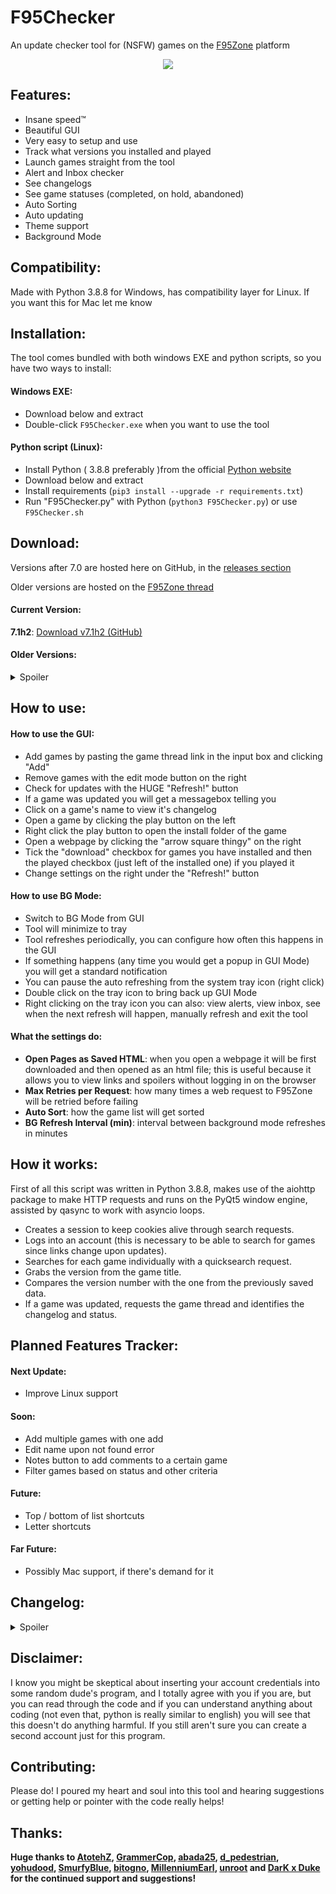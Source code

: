 # F95Checker
An update checker tool for (NSFW) games on the [F95Zone](https://f95zone.to/) platform

<p align="center">
  <img src=".github/images/F95Checker.png">
</p>


## Features:
 - Insane speed™
 - Beautiful GUI
 - Very easy to setup and use
 - Track what versions you installed and played
 - Launch games straight from the tool
 - Alert and Inbox checker
 - See changelogs
 - See game statuses (completed, on hold, abandoned)
 - Auto Sorting
 - Auto updating
 - Theme support
 - Background Mode


## Compatibility:
Made with Python 3.8.8 for Windows, has compatibility layer for Linux. If you want this for Mac let me know


## Installation:
The tool comes bundled with both windows EXE and python scripts, so you have two ways to install:

#### Windows EXE:
 - Download below and extract
 - Double-click `F95Checker.exe` when you want to use the tool
#### Python script (Linux):
 - Install Python ( 3.8.8 preferably )from the official [Python website](https://www.python.org/downloads/)
 - Download below and extract
 - Install requirements (`pip3 install --upgrade -r requirements.txt`)
 - Run "F95Checker.py" with Python (`python3 F95Checker.py`) or use `F95Checker.sh`


## Download:
Versions after 7.0 are hosted here on GitHub, in the [releases section](https://github.com/Willy-JL/f95checker/releases)

Older versions are hosted on the [F95Zone thread](https://f95zone.to/threads/44173/)

#### Current Version:
**7.1h2**: [Download v7.1h2 (GitHub)](https://github.com/Willy-JL/f95checker/releases/download/7.1h2/F95CheckerV7.1h2.zip)

#### Older Versions:
<details>
  <summary>Spoiler</summary>


**7.1h1**: [Download v7.1h1 (GitHub)](https://github.com/Willy-JL/f95checker/releases/download/7.1h1/F95CheckerV7.1h1.zip)

**7.1**: [Download v7.1 (GitHub)](https://github.com/Willy-JL/f95checker/releases/download/7.1/F95CheckerV7.1.zip)

**7.0**: [Download v7.0 (GitHub)](https://github.com/Willy-JL/f95checker/releases/download/7.0/F95CheckerV7.0.zip)

**6.9h1**: [View attachment F95CheckerV6.9h1.zip](https://attachments.f95zone.to/2020/09/845085_F95CheckerV6.9h1.zip)

**6.9**: [View attachment F95CheckerV6.9.zip](https://attachments.f95zone.to/2020/09/843628_F95CheckerV6.9.zip)

**6.8h6**: [View attachment F95CheckerV6.8h6.zip](https://attachments.f95zone.to/2020/09/843377_F95CheckerV6.8h6.zip)

**6.8h5**: [View attachment F95CheckerV6.8h5.zip](https://attachments.f95zone.to/2020/09/842394_F95CheckerV6.8h5.zip)

**6.8h4**: [View attachment F95CheckerV6.8h4.zip](https://attachments.f95zone.to/2020/09/841999_F95CheckerV6.8h4.zip)

**6.8h3**: [View attachment F95CheckerV6.8h3.zip](https://attachments.f95zone.to/2020/09/841869_F95CheckerV6.8h3.zip)

**6.8h2**: [View attachment F95CheckerV6.8h2.zip](https://attachments.f95zone.to/2020/09/840413_F95CheckerV6.8h2.zip)

**6.8h1**: [View attachment F95CheckerV6.8h1.zip](https://attachments.f95zone.to/2020/09/840159_F95CheckerV6.8h1.zip)

**6.8**: [View attachment F95CheckerV6.8.zip](https://attachments.f95zone.to/2020/09/840158_F95CheckerV6.8.zip)

**6.7**: [View attachment F95CheckerV6.7.zip](https://attachments.f95zone.to/2020/09/838822_F95CheckerV6.7.zip)

**6.6**: [View attachment F95CheckerV6.6.zip](https://attachments.f95zone.to/2020/09/829961_F95CheckerV6.6.zip)

**6.5**: [View attachment F95CheckerV6.5.zip](https://attachments.f95zone.to/2020/09/826481_F95CheckerV6.5.zip)

**6.4**: [View attachment F95CheckerV6.4.zip](https://attachments.f95zone.to/2020/09/823110_F95CheckerV6.4.zip)

**6.3**: [View attachment F95CheckerV6.3.zip](https://attachments.f95zone.to/2020/09/822764_F95CheckerV6.3.zip)

**6.2h1**: [View attachment F95CheckerV6.2h1.zip](https://attachments.f95zone.to/2020/09/821207_F95CheckerV6.2h1.zip)

**6.2**: [View attachment F95CheckerV6.2.zip](https://attachments.f95zone.to/2020/09/819990_F95CheckerV6.2.zip)

**6.1**: [View attachment F95CheckerV6.1.zip](https://attachments.f95zone.to/2020/09/818507_F95CheckerV6.1.zip)

**6.0**: [View attachment F95CheckerV6.0.zip](https://attachments.f95zone.to/2020/09/817671_F95CheckerV6.0.zip)

**5.3**: [View attachment F95CheckerV5.3.zip](https://attachments.f95zone.to/2020/09/814404_F95CheckerV5.3.zip)

**5.2**: [View attachment F95CheckerV5.2.zip](https://attachments.f95zone.to/2020/09/813995_F95CheckerV5.2.zip)

**5.1**: [View attachment F95CheckerV5.1.zip](https://attachments.f95zone.to/2020/09/813687_F95CheckerV5.1.zip)

**5.0**: [View attachment F95CheckerV5.0.zip](https://attachments.f95zone.to/2020/09/812543_F95CheckerV5.0.zip)

**4.1**: [View attachment F95ZoneGameUpdateCheckerV.4.1.zip](https://attachments.f95zone.to/2020/08/795225_F95ZoneGameUpdateCheckerV.4.1.zip)

**4.0**: [View attachment F95ZoneGameUpdateCheckerV.4.0.zip](https://attachments.f95zone.to/2020/08/793732_F95ZoneGameUpdateCheckerV.4.0.zip)

**3.0**: [View attachment F95ZoneGameUpdateCheckerV.3.0.zip](https://attachments.f95zone.to/2020/07/728088_F95ZoneGameUpdateCheckerV.3.0.zip)

**2.0**: [View attachment F95ZoneGameUpdateCheckerV.2.0.zip](https://attachments.f95zone.to/2020/06/695973_F95ZoneGameUpdateCheckerV.2.0.zip)

**1.3**: [View attachment F95ZoneGameUpdateCheckerV.1.3.zip](https://attachments.f95zone.to/2020/05/687307_F95ZoneGameUpdateCheckerV.1.3.zip)

**1.2**: [View attachment F95ZoneGameUpdateCheckerV.1.2.zip](https://attachments.f95zone.to/2020/01/538687_F95ZoneGameUpdateCheckerV.1.2.zip)

**1.1**: [View attachment F95ZoneGameUpdateCheckerV.1.1.zip](https://attachments.f95zone.to/2020/01/538435_F95ZoneGameUpdateCheckerV.1.1.zip)

**1.0**: [View attachment F95ZoneGameUpdateCheckerV.1.0.zip](https://attachments.f95zone.to/2020/01/538433_F95ZoneGameUpdateCheckerV.1.0.zip)
</details>


## How to use:

#### How to use the GUI:
 - Add games by pasting the game thread link in the input box and clicking "Add"
 - Remove games with the edit mode button on the right
 - Check for updates with the HUGE "Refresh!" button
 - If a game was updated you will get a messagebox telling you
 - Click on a game's name to view it's changelog
 - Open a game by clicking the play button on the left
 - Right click the play button to open the install folder of the game
 - Open a webpage by clicking the "arrow square thingy" on the right
 - Tick the "download" checkbox for games you have installed and then the played checkbox (just left of the installed one) if you played it
 - Change settings on the right under the "Refresh!" button

#### How to use BG Mode:
 - Switch to BG Mode from GUI
 - Tool will minimize to tray
 - Tool refreshes periodically, you can configure how often this happens in the GUI
 - If something happens (any time you would get a popup in GUI Mode) you will get a standard notification
 - You can pause the auto refreshing from the system tray icon (right click)
 - Double click on the tray icon to bring back up GUI Mode
 - Right clicking on the tray icon you can also: view alerts, view inbox, see when the next refresh will happen, manually refresh and exit the tool

#### What the settings do:
 - **Open Pages as Saved HTML**: when you open a webpage it will be first downloaded and then opened as an html file; this is useful because it allows you to view links and spoilers without logging in on the browser
 - **Max Retries per Request**: how many times a web request to F95Zone will be retried before failing
 - **Auto Sort**: how the game list will get sorted
 - **BG Refresh Interval (min)**: interval between background mode refreshes in minutes


## How it works:
First of all this script was written in Python 3.8.8, makes use of the aiohttp package to make HTTP requests and runs on the PyQt5 window engine, assisted by qasync to work with asyncio loops.
 - Creates a session to keep cookies alive through search requests.
 - Logs into an account (this is necessary to be able to search for games since links change upon updates).
 - Searches for each game individually with a quicksearch request.
 - Grabs the version from the game title.
 - Compares the version number with the one from the previously saved data.
 - If a game was updated, requests the game thread and identifies the changelog and status.


## Planned Features Tracker:

#### Next Update:
 - Improve Linux support

#### Soon:
 - Add multiple games with one add
 - Edit name upon not found error
 - Notes button to add comments to a certain game
 - Filter games based on status and other criteria

#### Future:

 - Top / bottom of list shortcuts
 - Letter shortcuts

#### Far Future:
 - Possibly Mac support, if there's demand for it


## Changelog:

<details><summary>Spoiler</summary>

<details>
  <summary>v7.1h2</summary>

   - NEW: singleton, now only one instance of the tool can run simultaneously, preventing config issues
</details>
<details>
  <summary>v7.1h1</summary>

   - FIXED: bad import (QtWinExtras) on Linux
</details>
<details>
  <summary>v7.1</summary>

   - NEW: custom thread count, default is 5 threads, should refresh at same speed as before but smoother, I suggest putting it higher only if you have more than 50 games
   - NEW: BG mode aka background mode, hide F95Checker in system tray and have it refresh periodically (every 15 minutes by default)
   - NEW: while refreshing in gui mode, the progress bar shows on the app icon
   - FIXED: added some exceptions for games not being found
   - FIXED: disabled adding and removing games while refreshing
   - FIXED: removed winreg import on linux
   - FIXED: minor bugfixes
</details>
<details>
  <summary>v7.0</summary>

   - IF YOU ARE UPDATING USING THE TOOL ITSELF READ THIS: the download will take some time (it's 36mb) so DONT close the tool even if the window says "Not Responding", just give it some time. After the update is done it will fail to open back up by itself, you will have to open "F95Checker.exe" by yourself!
   - After the long wait, v7.0 is finally here!
   - Completely rewrote the script ANOTHER time, switched from TkInter to PyQt and from requests to aiohttp
   - The refresh process is A LOT faster (multithreaded), and much more reliable
   - Whole new GUI, a lot more stable and much more beautiful, also featuring a theme editor
   - NEW: if some games were updated, you will now get a messagebox telling you
   - NEW: play button, you can now launch games straight from the tool
   - NEW: played checkboxes, very similar to installed checkboxes, you can guess yourself what they do
   - NEW: game statuses, now games will show an icon indicating if they are completed, on hold or abandoned
   - NEW: standalone exe, you dont need to install Python anymore
   - FIXED: connection errors and F95Zone server issues get handled properly
   - FIXED: switched to json config (your previous config will transfer automatically), no more broken configs and angry users
   - FIXED: Opera and OperaGX now get detected properly
   - FIXED: when opening a webpage you wont see the cmd window anymore
   - FIXED: auto updating from now on will be much smoother
   - FIXED: the add text box and button are now pinned
</details>
<details>
  <summary>v6.9h1</summary>

   - Fixed an issue with the popup for inbox and alerts checking not coming up
   - Fixed the game "Life" not being found
</details>
<details>
  <summary>v6.9</summary>

   - First of all, NICE
   - GAME SORTING! Sort the game list based on what you click on the spot; if you select "Last Updated" the list will get automatically sorted after each refresh
   - Minor fixes
</details>
<details>
  <summary>v6.8h6</summary>

   - Added inbox checking (conversations)
   - This time I am 100% confident I fixed changelog saving... no more invalid character error folks
   - Properly updated background mode with recent changes and hotfixes
</details>
<details>
  <summary>v6.8h5</summary>

   - Fixed more issues with exception handling with changelogs
   - Updated background mode... i had kinda.. uhh.. forgotten to add the last 3 hotifixes to background mode... tunnel vision huh?
</details>
<details>
  <summary>v6.8h4</summary>

   - Fixed games not being found if they were not the first result
</details>
<details>
  <summary>v6.8h3</summary>

   - Completely fixed issues with config saving related to invalid characters (for example the recent status 200 myth) (in theory). Now when an illegal character is encountered an error is thrown and the invalid character gets added to exceptions. When this happens before clicking ok please tell me what character caused an issue for you here in this thread!
</details>
<details>
  <summary>v6.8h2</summary>

   - I can now confidently say that open html is fully fixed and spotless, also because if its not ill honestly just delete my system32 and change hobby lol
   - Fixed some reference issues with the window theme and notification icon
   - That's it for today folks its been a long day ill gladly have some sleep
</details>
<details>
  <summary>v6.8h1</summary>

   - Hopefully fixed open html once and for all
   - Made some changes for linux, now you should launch using "F95Checker.sh"
</details>
<details>
  <summary>v6.8</summary>

   - Fixed issue with new config system when the tool is not on the system drive; thanks Cheater1!
   - Fixed an issue with a special character ("•") that would not be saved and cause the changelog fetcher to crash; they get replaced with "-" now
   - Improved adding and removing games: removing now doesn't require a UI reload, so it feels much snappier; adding now automatically scrolls to the bottom and brings focus to the textbox so you don't need to click in it to type in the next game
   - Fixed how the config works, now you weirdos with "%" characters in your passwords won't have issues (jk ily all)
   - Fixed installed checkboxes behavior
   - Fixed linux notifications for background mode
   - Watermark in the bottom right of the gui is now clickable, it takes you to this thread :D
   - Might have fixed other minor stuff, don't remember lol
   - btw only 1 to go for 6.9 nice
</details>
<details>
  <summary>v6.7</summary>

   - FIXED LOGIN STATUS CODE 400 ERROR
   - AUTO UPDATING!
   - Greatly improved and fixed browsers:
     - Only installed browsers are available, others are greyed out
     - Now browsers get launched the proper way, so if you had issues with them like DarK x Duke they should be fixed now
     - Fixed open html option (again)
   - Full Linux support
   - Greatly improved install experience, now it's basically fully automatic and somewhat auto diagnosing
   - Changelogs now get stored: this means that you can view changelogs at any time clicking on a game's name
   - UI tends to be more snappy
   - Last but not least, moved config storage to User's appdata folder
   - If you're coming from a previous installation (i swear this is the last time, the autoupdater will do it in the future for you) i suggest you:
     - Download the new version
     - Copy your old "config.ini" to the new folder
     - Delete your old folder
     - Run "F95Checker.pyw"
   - I kinda rushed this update so i might have missed something, please tell me if you have any issues!
</details>
<details>
  <summary>v6.6</summary>

   - Greatly improved Background mode:
     - Added dynamic icon: icon changes based on status (normal, checking and paused)
     - Added left click action on icon to manually refresh
     - Added games list section to right click menu
     - Added view alerts to right click menu
     - Added next refresh timestamp to right click menu
     - Added refresh now button to right click menu
     - Added Pause button to right click menu: this will pause the automatic refreshes (you can still manually refresh)
   - Improved how open as saved html works: now html files get stored with a unique id so they dont get overwritten
   - If you're coming from 6.5:
     - replace "Background.pyw"
     - replace "F95Checker.pyw"
     - add the missing new files from the "Data" folder
   - If you're coming from 6.1 or newer do all the above and also:
     - replace "requirements.txt"
     - run "install.bat"
   - otherwise please perform a clean install
   - Please report any bugs you find with background mode, I didn't have much time to test it
   - This might be one of the last updates for a while (as in a few months) as I feel like I have reached a good spot with the tool and school starts next week... dont worry though sorting options will come at some point
</details>
<details>
  <summary>v6.5</summary>

   - BACKGROUND MODE!
     - Set up the interval in the normal GUI settings
     - When a game is updated you get a notification right on your desktop
   - Fixed Set GUI Accent Color
   - Fixed Open Pages as Saved HTML
   - If you're coming from 6.1 or newer:
     - copy "Background.pyw"
     - replace "F95Checker.pyw"
     - replace the whole "Data" folder
     - replace "requirements.txt"
     - run "install.bat"
   - otherwise please perform a clean install
   - EDIT (Sept 10 2020, 9 PM EST): updated the 6.5 download with a fixed install.bat that works with pip > 2.1. if you had issues with install.bat they should be fixed now.
</details>
<details>
  <summary>v6.4</summary>

   - Open Pages as Saved HTML now has all clickable links and items working (they take you to the online page so you will not be logged in)
   - Open Pages as Saved HTML now also loads the compressed page (if available) as an html so you can see the compressed download links without having to log in
   - If you're coming from 6.1 or newer simply replace "F95Checker.pyw"; otherwise please perform a clean install
</details>
<details>
  <summary>v6.3</summary>

   - Under the hood update!
   - Completely changed how game data gets stored: now everything is stored in "config.ini" (feel free to delete the .txt files from the Data folder if you have any)
   - Now the tool also stores the game link, the time you added it to the list and the last time it was updated (and also a placeholder "completed" value for the future)
   - What does this mean for you? Not much... now you can use the Open buttons without refreshing first and that's about it
   - What does this mean for the tool's (very near) future? Sorting options are coming! stay tuned...
   - Also changed how the changelog works: now it shows a fixed number of 69 lines of the whole changelog, instead of trying to identify the exact changes; this makes the changelog a whole lot more reliable and also easier to manage for me; also the changelog gets fetched whenever the installed checkbox is not ticked
   - If you're coming from 6.1 or newer simply replace "F95Checker.pyw"; otherwise please perform a clean install
</details>
<details>
  <summary>v6.2h1</summary>

   - Fixed name highlighting with installed checkboxes
   - Fixed "Open Pages as Saved HTML", now the temporary html file gets stored in C:\Windows\Temp and gets deleted a few seconds later; please let me know if you encounter issues with permissions
   - Btw the h1 stands for hotfix 1 :D
   - If you're coming from 6.1 or newer simply replace "F95Checker.pyw"; otherwise please perform a clean install
</details>
<details>
  <summary>v6.2</summary>

   - Resizable GUI! a little kinda a lot laggy... yeah... thats not on me, it's the window engine that is 30 years old... anyway it still works perfectly and the window size persists through restarts; thanks abada25!
   - Games not installed now always have their name highlighted
   - Removed "Export Updated List to File" and "Extra Size" options
   - Fixed a few minor bugs
   - If you're coming from 6.1 simply replace "F95Checker.pyw"; otherwise please perform a clean install
   - Sorry DarK x Duke i couldn't quite fix the issue with the spaces... i know the problem but the normal fix doesn't seem to work... i'll look more into it tomorrow :D
   - EDIT: well it seems that my attempt at fixing the issue with open saved html broke it completely instead... im sorry guys im really tired right now ill fix it tomorrow
</details>
<details>
  <summary>v6.1</summary>

   - Added an Installed Version Tracker, check "How to use" for more info; thanks abada25! (looks like this is becoming a trend around here xD)
   - Added a GUI Accent color picker, so you can express yourself instead of sticking to boring red; thanks abada25!
   - Fixed how config works, now you won't need to reinsert your game list and credentials after each update!
   - Fixed an issue with unreadable text on light Windows themes; thanks yohudood!
   - If you're coming from 6.0 delete and replace (NOT just replace!) the "Data" folder, replace "F95Checker.pyw" and "requirements.txt" and run install.bat; otherwise please perform a clean install
</details>
<details>
  <summary>v6.0</summary>

   - Facelift! The tool now has a new beautiful UI Theme! I've poured my heart and soul into this, please let me know what you think of it!
   - Added a progress bar for the refresh process inside the refresh button itself
   - Swapped yes / no options with checkboxes
   - Changed max retries setting to be an input box with increment arrows
   - Added extra size option, this allows you to make the window bigger (vertically) so you can see more games; thanks for the suggestion DarK x Duke!
   - Added option to sort the game list alphabetically; thanks for the suggestion DarK x Duke!
   - Fixed unintended behavior: now the tool doesn't create a save file for games it can't find
   - If you're coming from a previous installation please completely delete your previous installation folder and files
</details>
<details>
  <summary>v5.3</summary>

   - Added a changelog fetcher for the tool itself
   - Fixed window scrolling behavior
   - Fixed an issue with some pages and the Open HTML option not saving them correctly, ending up in them not opening
   - If you're coming from v5.2 just replace "F95Checker.pyw", otherwise please completely delete your previous installation folder and files
</details>
<details>
  <summary>v5.2</summary>

   - Made the game list section scrollable, thanks for the suggestion abada25! turned out it wasn't too difficult :)
   - Changed where the version number for the tool itself is stored, so in the future you might not need to delete your game list to update the tool
   - If you're coming from a previous installation please completely delete your previous installation folder and files
</details>
<details>
  <summary>v5.1</summary>

   - Added Open HTML option, check "Settings explanation" for more info
   - Added ability add gamed by pasting game id's and game links into the add field
   - Fixed an issue with games that have commas (,) in the name
   - Added browsers: Edge, Opera and Opera GX
   - Changed window updating method, now when you add or remove games the window doesn't need to reload
   - Improved item alignment
   - If you're coming from a previous installation please completely delete your previous installation folder and files
</details>
<details>
  <summary>v5.0</summary>

   - Basically rewrote most of the script (again!)
   - GUI IS HERE!!!
   - Insane speed™ is still here btw
   - Dynamic game management
   - Much more intuitive
   - Much more pleasant to look at (actual gui)
   - Much simpler to use
   - Also trimmed down the name from "F95ZoneGameUpdateChecker" to a much more pleasant "F95Checker"
   - If you're coming from a previous installation please completely delete your previous installation folder and files
</details>
<details>
  <summary>v4.1</summary>

   - Added max retries option to config
   - Improved connection error catching and handling
   - Fixed a basic fatal error that went over my head
</details>
<details>
  <summary>v4.0</summary>

   - Basically rewrote most of the script
   - Completely switched from selenium to requests
   - INSANELY faster than before because of the switch
   - Added config system
   - Added an update checker for the tool itself
   - Added an F95Zone alert (notification) checker
   - Added color support
   - Added browser support (Chrome, Firefox, Brave)
   - Added option to never open webpages
   - Made some features optional (config system)
   - Note: older config files obviously won't work, so please delete everything from your checker folder if you're coming from an older installation
</details>
<details>
  <summary>v3.0</summary>

   - Added checks to make version checking more reliable (side note, this makes the search much more strict and is now case sensitive!)
   - Added a changelog checker that reports the changes in the newest version inside the console
   - Note: since all games write their changelogs in different ways, this is not perfect and many times will not be able to fetch the changes!
</details>
<details>
  <summary>v2.0</summary>

   - Added possibility to open the web pages for selected updated games
   - Note: the browser is temporary and doesn't store any data, so you don't need to worry about clearing the history
   - Note 2: if you open a web page and then exit the script, the browser will close too!
</details>
<details>
  <summary>v1.3</summary>

   - Changed browser driver creation method
   - Added automatic Chrome Driver updating; because of this, if you're coming from previous versions you will have to run the command `pip3 install requests`. For more info check back in "Installation" section
</details>
<details>
  <summary>v1.2</summary>

   - Added the time it took to look up the games to the end message
   - Added file output for updated games
</details>
<details>
  <summary>v1.1</summary>

   - Changed how version number is identified
   - Removed the need to open the game post
   - Overall much faster (~2x faster)
   - As a result of changing how version detection works also fixed a bug with spoilers
</details>
<details>
  <summary>v1.0</summary>

   - First release
</details>

</details>


## Disclaimer:
I know you might be skeptical about inserting your account credentials into some random dude's program, and I totally agree with you if you are, but you can read through the code and if you can understand anything about coding (not even that, python is really similar to english) you will see that this doesn't do anything harmful. If you still aren't sure you can create a second account just for this program.


## Contributing:
Please do! I poured my heart and soul into this tool and hearing suggestions or getting help or pointer with the code really helps!


## Thanks:
**Huge thanks to [AtotehZ](https://f95zone.to/members/840616/), [GrammerCop](https://f95zone.to/members/2114990/), [abada25](https://f95zone.to/members/1679118/), [d_pedestrian](https://f95zone.to/members/2616862/), [yohudood](https://f95zone.to/members/26049/), [SmurfyBlue](https://f95zone.to/members/671/), [bitogno](https://f95zone.to/members/605466/), [MillenniumEarl](https://f95zone.to/members/1470797/), [unroot](https://f95zone.to/members/1585550/) and [DarK x Duke](https://f95zone.to/members/1852502/) for the continued support and suggestions!**
